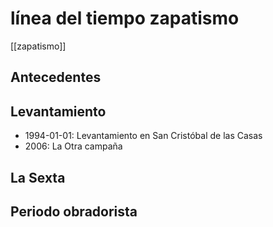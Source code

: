 # línea del tiempo zapatismo
[[zapatismo]]

## Antecedentes

## Levantamiento

- 1994-01-01: Levantamiento en San Cristóbal de las Casas
- 2006: La Otra campaña

## La Sexta

## Periodo obradorista

